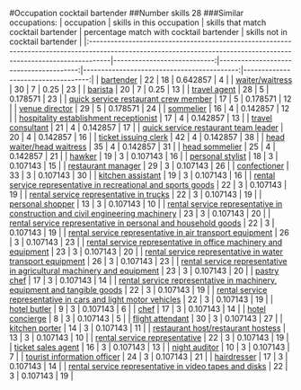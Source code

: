#Occupation cocktail bartender
##Number skills 28
###Similar occupations:
| occupation                                                                                                                                                        |   skills in this occupation |   skills that match cocktail bartender |   percentage match with cocktail bartender |   skills not in cocktail bartender |
|:------------------------------------------------------------------------------------------------------------------------------------------------------------------|----------------------------:|---------------------------------------:|-------------------------------------------:|-----------------------------------:|
| [bartender](bartender.md)                                                                                                                                         |                          22 |                                     18 |                                   0.642857 |                                  4 |
| [waiter/waitress](waiter-waitress.md)                                                                                                                             |                          30 |                                      7 |                                   0.25     |                                 23 |
| [barista](barista.md)                                                                                                                                             |                          20 |                                      7 |                                   0.25     |                                 13 |
| [travel agent](travel_agent.md)                                                                                                                                   |                          28 |                                      5 |                                   0.178571 |                                 23 |
| [quick service restaurant crew member](quick_service_restaurant_crew_member.md)                                                                                   |                          17 |                                      5 |                                   0.178571 |                                 12 |
| [venue director](venue_director.md)                                                                                                                               |                          29 |                                      5 |                                   0.178571 |                                 24 |
| [sommelier](sommelier.md)                                                                                                                                         |                          16 |                                      4 |                                   0.142857 |                                 12 |
| [hospitality establishment receptionist](hospitality_establishment_receptionist.md)                                                                               |                          17 |                                      4 |                                   0.142857 |                                 13 |
| [travel consultant](travel_consultant.md)                                                                                                                         |                          21 |                                      4 |                                   0.142857 |                                 17 |
| [quick service restaurant team leader](quick_service_restaurant_team_leader.md)                                                                                   |                          20 |                                      4 |                                   0.142857 |                                 16 |
| [ticket issuing clerk](ticket_issuing_clerk.md)                                                                                                                   |                          42 |                                      4 |                                   0.142857 |                                 38 |
| [head waiter/head waitress](head_waiter-head_waitress.md)                                                                                                         |                          35 |                                      4 |                                   0.142857 |                                 31 |
| [head sommelier](head_sommelier.md)                                                                                                                               |                          25 |                                      4 |                                   0.142857 |                                 21 |
| [hawker](hawker.md)                                                                                                                                               |                          19 |                                      3 |                                   0.107143 |                                 16 |
| [personal stylist](personal_stylist.md)                                                                                                                           |                          18 |                                      3 |                                   0.107143 |                                 15 |
| [restaurant manager](restaurant_manager.md)                                                                                                                       |                          29 |                                      3 |                                   0.107143 |                                 26 |
| [confectioner](confectioner.md)                                                                                                                                   |                          33 |                                      3 |                                   0.107143 |                                 30 |
| [kitchen assistant](kitchen_assistant.md)                                                                                                                         |                          19 |                                      3 |                                   0.107143 |                                 16 |
| [rental service representative in recreational and sports goods](rental_service_representative_in_recreational_and_sports_goods.md)                               |                          22 |                                      3 |                                   0.107143 |                                 19 |
| [rental service representative in trucks](rental_service_representative_in_trucks.md)                                                                             |                          22 |                                      3 |                                   0.107143 |                                 19 |
| [personal shopper](personal_shopper.md)                                                                                                                           |                          13 |                                      3 |                                   0.107143 |                                 10 |
| [rental service representative in construction and civil engineering machinery](rental_service_representative_in_construction_and_civil_engineering_machinery.md) |                          23 |                                      3 |                                   0.107143 |                                 20 |
| [rental service representative in personal and household goods](rental_service_representative_in_personal_and_household_goods.md)                                 |                          22 |                                      3 |                                   0.107143 |                                 19 |
| [rental service representative in air transport equipment](rental_service_representative_in_air_transport_equipment.md)                                           |                          26 |                                      3 |                                   0.107143 |                                 23 |
| [rental service representative in office machinery and equipment](rental_service_representative_in_office_machinery_and_equipment.md)                             |                          23 |                                      3 |                                   0.107143 |                                 20 |
| [rental service representative in water transport equipment](rental_service_representative_in_water_transport_equipment.md)                                       |                          26 |                                      3 |                                   0.107143 |                                 23 |
| [rental service representative in agricultural machinery and equipment](rental_service_representative_in_agricultural_machinery_and_equipment.md)                 |                          23 |                                      3 |                                   0.107143 |                                 20 |
| [pastry chef](pastry_chef.md)                                                                                                                                     |                          17 |                                      3 |                                   0.107143 |                                 14 |
| [rental service representative in machinery, equipment and tangible goods](rental_service_representative_in_machinery,_equipment_and_tangible_goods.md)           |                          22 |                                      3 |                                   0.107143 |                                 19 |
| [rental service representative in cars and light motor vehicles](rental_service_representative_in_cars_and_light_motor_vehicles.md)                               |                          22 |                                      3 |                                   0.107143 |                                 19 |
| [hotel butler](hotel_butler.md)                                                                                                                                   |                           9 |                                      3 |                                   0.107143 |                                  6 |
| [chef](chef.md)                                                                                                                                                   |                          17 |                                      3 |                                   0.107143 |                                 14 |
| [hotel concierge](hotel_concierge.md)                                                                                                                             |                           8 |                                      3 |                                   0.107143 |                                  5 |
| [flight attendant](flight_attendant.md)                                                                                                                           |                          30 |                                      3 |                                   0.107143 |                                 27 |
| [kitchen porter](kitchen_porter.md)                                                                                                                               |                          14 |                                      3 |                                   0.107143 |                                 11 |
| [restaurant host/restaurant hostess](restaurant_host-restaurant_hostess.md)                                                                                       |                          13 |                                      3 |                                   0.107143 |                                 10 |
| [rental service representative](rental_service_representative.md)                                                                                                 |                          22 |                                      3 |                                   0.107143 |                                 19 |
| [ticket sales agent](ticket_sales_agent.md)                                                                                                                       |                          16 |                                      3 |                                   0.107143 |                                 13 |
| [night auditor](night_auditor.md)                                                                                                                                 |                          10 |                                      3 |                                   0.107143 |                                  7 |
| [tourist information officer](tourist_information_officer.md)                                                                                                     |                          24 |                                      3 |                                   0.107143 |                                 21 |
| [hairdresser](hairdresser.md)                                                                                                                                     |                          17 |                                      3 |                                   0.107143 |                                 14 |
| [rental service representative in video tapes and disks](rental_service_representative_in_video_tapes_and_disks.md)                                               |                          22 |                                      3 |                                   0.107143 |                                 19 |
